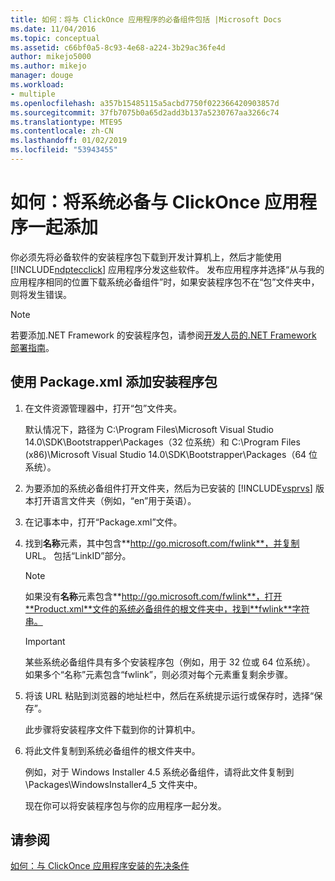 ```yaml
---
title: 如何：将与 ClickOnce 应用程序的必备组件包括 |Microsoft Docs
ms.date: 11/04/2016
ms.topic: conceptual
ms.assetid: c66bf0a5-8c93-4e68-a224-3b29ac36fe4d
author: mikejo5000
ms.author: mikejo
manager: douge
ms.workload:
- multiple
ms.openlocfilehash: a357b15485115a5acbd7750f022366420903857d
ms.sourcegitcommit: 37fb7075b0a65d2add3b137a5230767aa3266c74
ms.translationtype: MTE95
ms.contentlocale: zh-CN
ms.lasthandoff: 01/02/2019
ms.locfileid: "53943455"
---
```

# <a name="how-to-include-prerequisites-with-a-clickonce-application"></a>如何：将系统必备与 ClickOnce 应用程序一起添加
你必须先将必备软件的安装程序包下载到开发计算机上，然后才能使用 [!INCLUDE[ndptecclick](../deployment/includes/ndptecclick_md.md)] 应用程序分发这些软件。 发布应用程序并选择“从与我的应用程序相同的位置下载系统必备组件”时，如果安装程序包不在“包”文件夹中，则将发生错误。  
  
> [!NOTE]
>  若要添加.NET Framework 的安装程序包，请参阅[开发人员的.NET Framework 部署指南](/dotnet/framework/deployment/deployment-guide-for-developers)。  
  
##  <a name="Package"></a> 使用 Package.xml 添加安装程序包  
  
1. 在文件资源管理器中，打开“包”文件夹。  
  
    默认情况下，路径为 C:\Program Files\Microsoft Visual Studio 14.0\SDK\Bootstrapper\Packages（32 位系统）和 C:\Program Files (x86)\Microsoft Visual Studio 14.0\SDK\Bootstrapper\Packages（64 位系统）。  
  
2. 为要添加的系统必备组件打开文件夹，然后为已安装的 [!INCLUDE[vsprvs](../code-quality/includes/vsprvs_md.md)] 版本打开语言文件夹（例如，“en”用于英语）。  
  
3. 在记事本中，打开“Package.xml”文件。  
  
4. 找到**名称**元素，其中包含**http://go.microsoft.com/fwlink**，并复制 URL。 包括“LinkID”部分。  
  
   > [!NOTE]
   >  如果没有**名称**元素包含**http://go.microsoft.com/fwlink**，打开**Product.xml**文件的系统必备组件的根文件夹中，找到**fwlink**字符串。  
  
   > [!IMPORTANT]
   >  某些系统必备组件具有多个安装程序包（例如，用于 32 位或 64 位系统）。 如果多个“名称”元素包含“fwlink”，则必须对每个元素重复剩余步骤。  
  
5. 将该 URL 粘贴到浏览器的地址栏中，然后在系统提示运行或保存时，选择“保存”。  
  
    此步骤将安装程序文件下载到你的计算机中。  
  
6. 将此文件复制到系统必备组件的根文件夹中。  
  
    例如，对于 Windows Installer 4.5 系统必备组件，请将此文件复制到 \Packages\WindowsInstaller4_5 文件夹中。  
  
    现在你可以将安装程序包与你的应用程序一起分发。  
  
## <a name="see-also"></a>请参阅  
 [如何：与 ClickOnce 应用程序安装的先决条件](../deployment/how-to-install-prerequisites-with-a-clickonce-application.md)